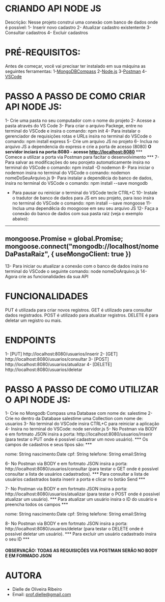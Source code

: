 
# CRIANDO API NODE JS

Descrição: Nesse projeto construi uma conexão com banco de dados onde é possível:
1- Inserir novo cadastro
2- Atualizar cadastro existentente
3- Consultar cadastros
4- Excluir cadastros

# PRÉ-REQUISITOS:

Antes de começar, você vai precisar ter instalado em sua máquina as seguintes ferramentas:
1-[MongoDBCompass](https://www.mongodb.com/try/download/compass)
2-[Node.js](https://nodejs.org/en/download/)
3-[Postman](https://www.postman.com/downloads/)
4-[VSCode](https://code.visualstudio.com/download)

# PASSO A PASSO DE COMO CRIAR API NODE JS:

1- Crie uma pasta no seu computador com o nome do projeto
2- Acesse a pasta através do VS Code
3- Para criar o arquivo Packege, entre no terminal do VSCode e insira o comando: npm init
4- Para instalar o gerenciador de requisições rotas e URLs insira no terminal do VSCode o comando: npm install express
5- Crie um arquivo JS no projeto
6- Inclua no arquivo JS a dependencia do express e crie a porta de acesso (8080)
**O servidor inciará na porta:8080 - acesse <http://localhost:8080>** 
*** Comece a utilizar a porta via Postman para facitar o desenvolvimento ***
7- Para salvar as modificações do seu porojeto automaticamente insira no terminal do VSCode o comando: npm install -D nodemon 
8- Para iniciar o nodemon insira no terminal do VSCode o comando: nodemon nomeDoSeuArquivo.js
9- Para instalar a dependêcia do banco de dados, insira no terminal do VSCode o comando: npm install --save mongodb
* Para pausar ou reiniciar o terminal do VSCode tecle CTRL+C
10- Instale o tradutor de banco de dados para JS em seu projeto, para isso insira no terminal do VSCode o comando: npm install --save mongoose
11- Inclua uma dependêcia do moogoose em seu seu arquivo JS
12- Faça a conexão do banco de dados com sua pasta raiz (veja o exemplo abaixo):
------------------------------------------------------------------------------------------------------------------
mongoose.Promise = global.Promise;
mongoose.connect("mongodb://localhost/nomeDaPastaRaiz", {
    useMongoClient: true
})
------------------------------------------------------------------------------------------------------------------
13- Para iniciar ou atualizar a conexão com o banco de dados insira no terminal do VSCode o seguinte comando: node nomeDoArquivo.js
14- Agora crie as funcionalidades da sua API 

# FUNCIONALIDADES

PUT é utilizada para criar novos registros. 
GET é utilizado para consultar dados registrados.
POST é utilizado para atualizar registros.
DELETE é para deletar um registro ou mais. 

# ENDPOINTS

1- [PUT] http://localhost:8080/usuarios/inserir
2- [GET] http://localhost:8080/usuarios/consultar
3- [POST] http://localhost:8080/usuarios/atualizar
4- [DELETE] http://localhost:8080/usuarios/deletar


# PASSO A PASSO DE COMO UTILIZAR O API NODE JS:

1- Crie no Mongodb Compass uma Database com nome de: salestime
2- Crie no dentro da Database salestime uma Collection com nome de: usuarios
3- No terminal do VSCode insira CTRL+C para reiniciar a aplicação
4- Insira no terminal do VSCode: node servidor.js
5- No Postman via BODY e em fortmato JSON insira a porta: http://localhost:8080/usuarios/inserir
(para testar o PUT onde é possível cadastrar um novo usuário).
*** Os campos de cadastros e seus tipos são: ***

 nome: String
 nascimento:Date
 cpf: String
 telefone: String
 email:String

6- No Postman via BODY e em fortmato JSON insira a porta: http://localhost:8080/usuarios/consultar
(para testar o GET onde é possível consultar a lista de usuários cadastrados).
*** Para consultar a lista de usuários cadastrados basta inserir a porta e clicar no botão Send ***

7- No Postman via BODY e em fortmato JSON insira a porta: http://localhost:8080/usuarios/atualizar
(para testar o POST onde é possível atualizar um usuário). 
*** Para atualizar um usuário insira o ID do usuário e preencha todos os campos ***

 nome: String
 nascimento:Date
 cpf: String
 telefone: String
 email:String

8- No Postman via BODY e em fortmato JSON insira a porta: http://localhost:8080/usuarios/deletar
(para testar o DELETE onde é possível deletar um usuário).
*** Para excluir um usuário cadastrado insira o seu ID ***

#### OBSERVAÇÃO: TODAS AS REQUISIÇÕES VIA POSTMAN SERÃO NO BODY E EM FORMADO JSON ###

# AUTORA

* Dielle de Oliveira Ribeiro
* Email: prof.dielle@gmail.com
